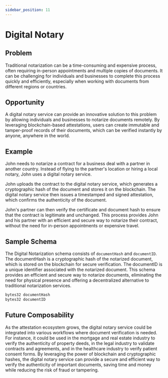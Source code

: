 ```yaml
---
sidebar_position: 11
---
```


# Digital Notary

## Problem
Traditional notarization can be a time-consuming and expensive process, often requiring in-person appointments and multiple copies of documents. It can be challenging for individuals and businesses to complete this process quickly and efficiently, especially when working with documents from different regions or countries.

## Opportunity
A digital notary service can provide an innovative solution to this problem by allowing individuals and businesses to notarize documents remotely. By leveraging blockchain-based attestations, users can create immutable and tamper-proof records of their documents, which can be verified instantly by anyone, anywhere in the world.

## Example
John needs to notarize a contract for a business deal with a partner in another country. Instead of flying to the partner's location or hiring a local notary, John uses a digital notary service.

John uploads the contract to the digital notary service, which generates a cryptographic hash of the document and stores it on the blockchain. The digital notary service then issues a timestamped and signed attestation, which confirms the authenticity of the document.

John's partner can then verify the certificate and document hash to ensure that the contract is legitimate and unchanged. This process provides John and his partner with an efficient and secure way to notarize their contract, without the need for in-person appointments or expensive travel.

## Sample Schema
The Digital Notarization schema consists of `documentHash` and `documentID`. The documentHash is a cryptographic hash of the notarized document, which is stored on the blockchain for secure verification. The documentID is a unique identifier associated with the notarized document. This schema provides an efficient and secure way to notarize documents, eliminating the need for physical presence and offering a decentralized alternative to traditional notarization services.

```bash
bytes32 documentHash
bytes32 documentID
```

## Future Composability
As the attestation ecosystem grows, the digital notary service could be integrated into various workflows where document verification is needed. For instance, it could be used in the mortgage and real estate industry to verify the authenticity of property deeds, in the legal industry to validate contracts and agreements, and in the healthcare industry to verify patient consent forms. By leveraging the power of blockchain and cryptographic hashes, the digital notary service can provide a secure and efficient way to verify the authenticity of important documents, saving time and money while reducing the risk of fraud or tampering.


